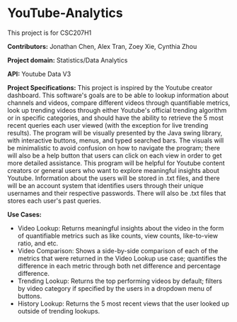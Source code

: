 # YouTube-Analytics

This project is for CSC207H1

**Contributors:** Jonathan Chen, Alex Tran, Zoey Xie, Cynthia Zhou

**Project domain:** Statistics/Data Analytics

**API:** Youtube Data V3

**Project Specifications:**
This project is inspired by the Youtube creator dashboard. This software's goals are to be able to lookup information about channels and videos, compare different videos through quantifiable metrics, look up trending videos through either Youtube's official trending algorithm or in specific categories, and should have the ability to retrieve the 5 most recent queries each user viewed (with the exception for live trending results). 
The program will be visually presented by the Java swing library, with interactive buttons, menus, and typed searched bars. The visuals will be minimalistic to avoid confusion on how to navigate the program; there will also be a help button that users can click on each view in order to get more detailed assistance. 
This program will be helpful for Youtube content creators or general users who want to explore meaningful insights about Youtube. 
Information about the users will be stored in .txt files, and there will be an account system that identifies users through their unique usernames and their respective passwords. There will also be .txt files that stores each user's past queries. 

**Use Cases:**
- Video Lookup:
  Returns meaningful insights about the video in the form of quantifiable metrics such as like counts, view counts, like-to-view ratio, and etc.
- Video Comparison:
    Shows a side-by-side comparison of each of the metrics that were returned in the Video Lookup use case; quantifies the difference in each metric through both net difference and percentage difference.
- Trending Lookup:
    Returns the top performing videos by default; filters by video category if specified by the users in a dropdown menu of buttons. 
- History Lookup:
    Returns the 5 most recent views that the user looked up outside of trending lookups.
